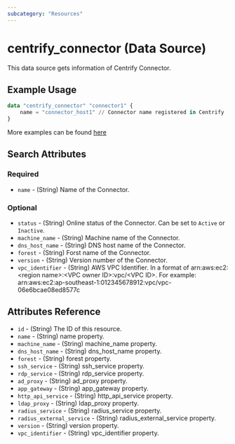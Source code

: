 ```yaml
---
subcategory: "Resources"
---
```


# centrify_connector (Data Source)

This data source gets information of Centrify Connector.

## Example Usage

```terraform
data "centrify_connector" "connector1" {
    name = "connector_host1" // Connector name registered in Centrify
}
```

More examples can be found [here](https://github.com/marcozj/terraform-provider-centrifyvault/tree/main/examples/centrify_connector)

## Search Attributes

### Required

- `name` - (String) Name of the Connector.

### Optional

- `status` - (String) Online status of the Connector. Can be set to `Active` or `Inactive`.
- `machine_name` - (String) Machine name of the Connector.
- `dns_host_name` - (String) DNS host name of the Connector.
- `forest` - (String) Forst name of the Connector.
- `version` - (String) Version number of the Connector.
- `vpc_identifier` - (String) AWS VPC Identifier. In a format of arn:aws:ec2:\<region name\>:\<VPC owner ID\>:vpc/\<VPC ID\>. For example: arn:aws:ec2:ap-southeast-1:012345678912:vpc/vpc-06e6bcae08ed8577c

## Attributes Reference

- `id` - (String) The ID of this resource.
- `name` - (String) name property.
- `machine_name` - (String) machine_name property.
- `dns_host_name` - (String) dns_host_name property.
- `forest` - (String) forest property.
- `ssh_service` - (String) ssh_service property.
- `rdp_service` - (String) rdp_service property.
- `ad_proxy` - (String) ad_proxy property.
- `app_gateway` - (String) app_gateway property.
- `http_api_service` - (String) http_api_service property.
- `ldap_proxy` - (String) ldap_proxy property.
- `radius_service` - (String) radius_service property.
- `radius_external_service` - (String) radius_external_service property.
- `version` - (String) version property.
- `vpc_identifier` - (String) vpc_identifier property.
